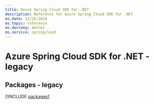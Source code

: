 ```yaml
---
title: Azure Spring Cloud SDK for .NET
description: Reference for Azure Spring Cloud SDK for .NET
ms.date: 11/26/2024
ms.topic: reference
ms.devlang: dotnet
ms.service: springcloud
---
```

# Azure Spring Cloud SDK for .NET - legacy
## Packages - legacy
[!INCLUDE [packages](spring-cloud-index.md)]